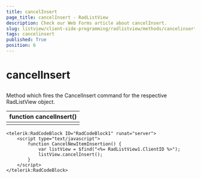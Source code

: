 ```yaml
---
title: cancelInsert
page_title: cancelInsert - RadListView
description: Check our Web Forms article about cancelInsert.
slug: listview/client-side-programming/radlistview/methods/cancelinsert
tags: cancelinsert
published: True
position: 6
---
```


# cancelInsert



## 

Method which fires the CancelInsert command for the respective RadListView object.


| function cancelInsert() |
| ------ |
||

````ASP.NET
<telerik:RadCodeBlock ID="RadCodeBlock1" runat="server">
    <script type="text/javascript">
        function CancelNewItemInsertion() {
            var listView = $find("<%= RadListView1.ClientID %>");
            listView.cancelInsert();
        } 
    </script>
</telerik:RadCodeBlock>
````


